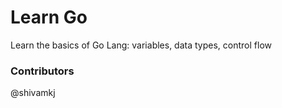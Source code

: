 # Learn Go

Learn the basics of Go Lang: variables, data types, control flow

### Contributors

@shivamkj
